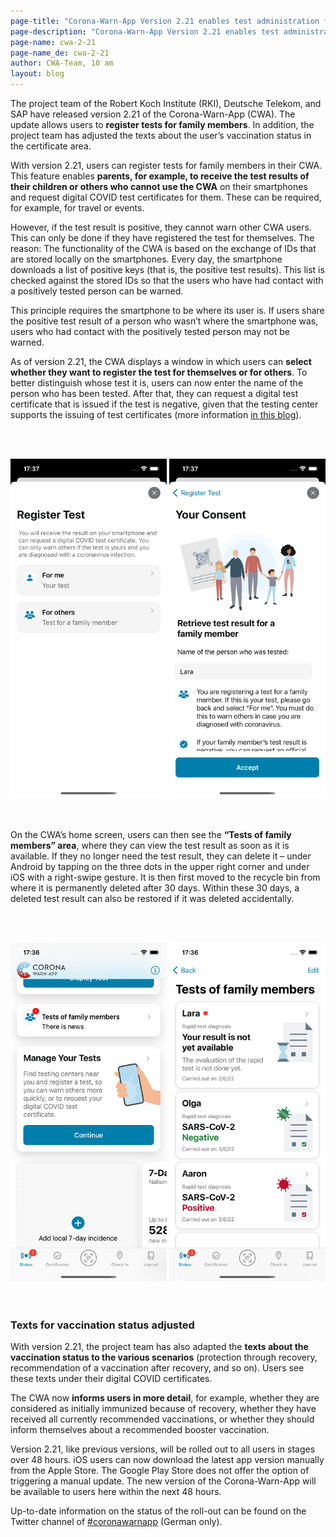 ```yaml
---
page-title: "Corona-Warn-App Version 2.21 enables test administration for family members"
page-description: "Corona-Warn-App Version 2.21 enables test administration for family members"
page-name: cwa-2-21
page-name_de: cwa-2-21
author: CWA-Team, 10 am
layout: blog
---
```


The project team of the Robert Koch Institute (RKI), Deutsche Telekom, and SAP have released version 2.21 of the Corona-Warn-App (CWA). The update allows users to **register tests for family members**. In addition, the project team has adjusted the texts about the user’s vaccination status in the certificate area. 

<!-- overview -->

With version 2.21, users can register tests for family members in their CWA. This feature enables **parents, for example, to receive the test results of their children or others who cannot use the CWA** on their smartphones and request digital COVID test certificates for them. These can be required, for example, for travel or events. 

However, if the test result is positive, they cannot warn other CWA users. This can only be done if they have registered the test for themselves. The reason: The functionality of the CWA is based on the exchange of IDs that are stored locally on the smartphones. Every day, the smartphone downloads a list of positive keys (that is, the positive test results). This list is checked against the stored IDs so that the users who have had contact with a positively tested person can be warned. 

This principle requires the smartphone to be where its user is. If users share the positive test result of a person who wasn’t where the smartphone was, users who had contact with the positively tested person may not be warned.

As of version 2.21, the CWA displays a window in which users can **select whether they want to register the test for themselves or for others**. To better distinguish whose test it is, users can now enter the name of the person who has been tested. After that, they can request a digital test certificate that is issued if the test is negative, given that the testing center supports the issuing of test certificates (more information [in this blog](/en/blog/2021-06-24-cwa-version-2-4/)).

<br></br>
<center> 
<img src="./family-test-certificates(2).png" title="Test registration for users themselves or others" style="align: center" width=250> <img src="./family-test-certificates(3).png" title="Test registration for others" style="align: center" width=250>
</center>
<br></br>

On the CWA’s home screen, users can then see the **“Tests of family members” area**, where they can view the test result as soon as it is available. If they no longer need the test result, they can delete it – under Android by tapping on the three dots in the upper right corner and under iOS with a right-swipe gesture. It is then first moved to the recycle bin from where it is permanently deleted after 30 days. Within these 30 days, a deleted test result can also be restored if it was deleted accidentally. 

<br></br>
<center> 
<img src="./family-test-certificates(1).png" title="Tests of family members" style="align: center" width=250> <img src="./family-test-certificates(4).png" title="Tests of family members" style="align: center" width=250>
</center>
<br></br>

### Texts for vaccination status adjusted

With version 2.21, the project team has also adapted the **texts about the vaccination status to the various scenarios** (protection through recovery, recommendation of a vaccination after recovery, and so on). Users see these texts under their digital COVID certificates. 

The CWA now **informs users in more detail**, for example, whether they are considered as initially immunized because of recovery, whether they have received all currently recommended vaccinations, or whether they should inform themselves about a recommended booster vaccination.

Version 2.21, like previous versions, will be rolled out to all users in stages over 48 hours. iOS users can now download the latest app version manually from the Apple Store. The Google Play Store does not offer the option of triggering a manual update. The new version of the Corona-Warn-App will be available to users here within the next 48 hours.

Up-to-date information on the status of the roll-out can be found on the Twitter channel of [#coronawarnapp](https://twitter.com/coronawarnapp) (German only).
